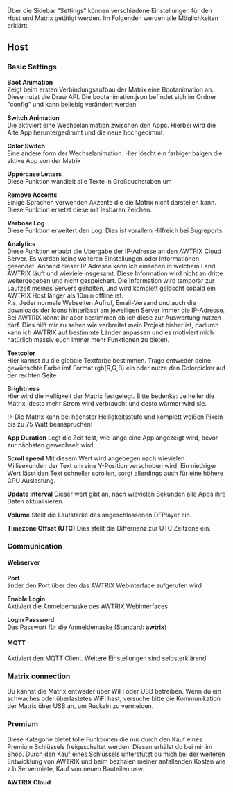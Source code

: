 Über die Sidebar "Settings" können verschiedene Einstellungen für den Host und Matrix getätigt werden. Im Folgenden werden alle Möglichkeiten erklärt:

## Host
###  Basic Settings 

**Boot Animation**  
Zeigt beim ersten Verbindungsaufbau der Matrix eine Bootanimation an.
Diese nutzt die Draw API. Die bootanimation.json befindet sich im Ordner "config" und kann beliebig verändert werden.

**Switch Animation**  
Die aktiviert eine Wechselanimation zwischen den Apps. Hierbei wird die Alte App heruntergedimmt und die neue hochgedimmt.

**Color Switch**  
Eine andere form der Wechselanimation. Hier löscht ein farbiger balgen die aktive App von der Matrix

**Uppercase Letters**  
Diese Funktion wandlelt alle Texte in Großbuchstaben um

**Remove Accents**  
Einige Sprachen verwenden Akzente die die Matrix nicht darstellen kann. Diese Funktion ersetzt diese mit lesbaren Zeichen.

**Verbose Log**  
Diese Funktion erweitert den Log. Dies ist vorallem Hilfreich bei Bugreports.

**Analytics**  
Diese Funktion erlaubt die Übergabe der IP-Adresse an den AWTRIX Cloud Server. Es werden keine weiteren Einstellungen oder Informationen gesendet.
Anhand dieser IP Adresse kann ich einsehen in welchem Land AWTRIX läuft und wieviele insgesamt. Diese Information wird nicht an dritte weitergegeben und nicht gespeichert.
Die Information wird temporär zur Laufzeit meines Servers gehalten, und wird komplett gelöscht sobald ein AWTRIX Host länger als 10min offline ist.  
P.s. Jeder normale Webseiten Aufruf, Email-Versand und auch die downloads der Icons hinterlässt am jeweiligen Server immer die IP-Adresse. Bei AWTRIX könnt ihr aber bestimmen ob ich diese zur Auswertung nutzen darf. Dies hilft mir zu sehen wie verbreitet mein Projekt bisher ist, dadurch kann ich AWTRIX auf bestimmte Länder anpassen und es motiviert mich natürlich massiv euch immer mehr Funktionen zu bieten.

**Textcolor**  
Hier kannst du die globale Textfarbe bestimmen.
Trage entweder deine gewünschte Farbe imf Format rgb(R,G,B) ein oder nutze den Colorpicker auf der rechten Seite

**Brightness**  
Hier wird die Helligkeit der Matrix festgelegt. Bitte bedenke: Je heller die Matrix, desto mehr Strom wird verbraucht und desto wärmer wird sie. 

!> Die Matrix kann bei höchster Helligkeitsstufe und komplett weißen Pixeln bis zu 75 Watt beanspruchen!

**App Duration**
Legt die Zeit fest, wie lange eine App angezeigt wird, bevor zur nächsten gewechselt wird.

**Scroll speed**
Mit diesem Wert wird angebegen nach wievielen Millisekunden der Text um eine Y-Position verschoben wird. Ein niedriger Wert lässt den Text schneller scrollen, sorgt allerdings auch für eine höhere CPU Auslastung.

**Update interval**
Dieser wert gibt an, nach wievielen Sekunden alle Apps ihre Daten aktualisieren.

**Volume**
Stellt die Lautstärke des angeschlossenen DFPlayer ein.

**Timezone Offset (UTC)**
Dies stellt die Differnenz zur UTC Zeitzone ein.

### Communication

#### Webserver
**Port**   
änder den Port über den das AWTRIX Webinterface aufgerufen wird

**Enable Login**  
Aktiviert die Anmeldemaske des AWTRIX Webinterfaces

**Login Password**  
Das Passwort für die Anmeldemaske (Standard: **awtrix**)

#### MQTT
Aktiviert den MQTT Client. Weitere Einstellungen sind selbsterklärend

### Matrix connection
Du kannst die Matrix entweder über WiFi oder USB betreiben. Wenn du ein schwaches oder überlastetes WiFi hast, versuche bitte die Kommunikation der Matrix über USB an, um Ruckeln zu vermeiden. 

### Premium
Diese Kategorie bietet tolle Funktionen die nur durch den Kauf eines Premium Schlüssels freigeschaltet werden. Diesen erhälst du bei mir im Shop.
Durch den Kauf eines Schlüssels unterstützt du mich bei der weiteren Entwicklung von AWTRIX und beim bezhalen meiner anfallenden Kosten wie z.b Servermiete, Kauf von neuen Bauteilen usw.

**AWTRIX Cloud**